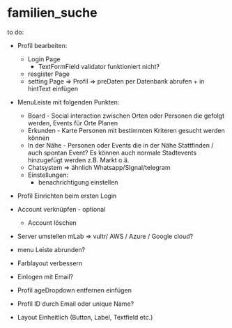 # familien_suche

to do:
- Profil bearbeiten:
    - Login Page
        - TextFormField validator funktioniert nicht?
    - resgister Page
    - setting Page => Profil => preDaten per Datenbank abrufen + in hintText einfügen

- MenuLeiste mit folgenden Punkten:
    - Board - Social interaction zwischen Orten oder Personen die gefolgt werden,
      Events für Orte Planen
    - Erkunden - Karte Personen mit bestimmten Kriteren gesucht werden können
    - In der Nähe - Personen oder Events die in der Nähe Stattfinden / auch spontan Event?
      Es können auch normale Stadtevents hinzugefügt werden z.B. Markt o.ä.
    - Chatsystem => ähnlich Whatsapp/SIgnal/telegram
    - Einstellungen:
        - benachrichtigung einstellen

- Profil Einrichten beim ersten Login

- Account verknüpfen - optional
    - Account löschen

- Server umstellen mLab => vultr/ AWS / Azure / Google cloud?
- menu Leiste abrunden?
- Farblayout verbessern
- Einlogen mit Email?
- Profil ageDropdown entfernen einfügen
- Profil ID durch Email oder unique Name?
- Layout Einheitlich (Button, Label, Textfield etc.)

